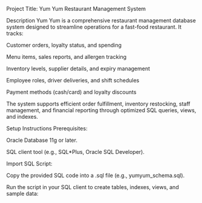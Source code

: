 Project Title: Yum Yum Restaurant Management System


Description
Yum Yum is a comprehensive restaurant management database system designed to streamline operations for a fast-food restaurant. It tracks:

Customer orders, loyalty status, and spending

Menu items, sales reports, and allergen tracking

Inventory levels, supplier details, and expiry management

Employee roles, driver deliveries, and shift schedules

Payment methods (cash/card) and loyalty discounts

The system supports efficient order fulfillment, inventory restocking, staff management, and financial reporting through optimized SQL queries, views, and indexes.


Setup Instructions
Prerequisites:

Oracle Database 11g or later.

SQL client tool (e.g., SQL*Plus, Oracle SQL Developer).

Import SQL Script:

Copy the provided SQL code into a .sql file (e.g., yumyum_schema.sql).

Run the script in your SQL client to create tables, indexes, views, and sample data:








